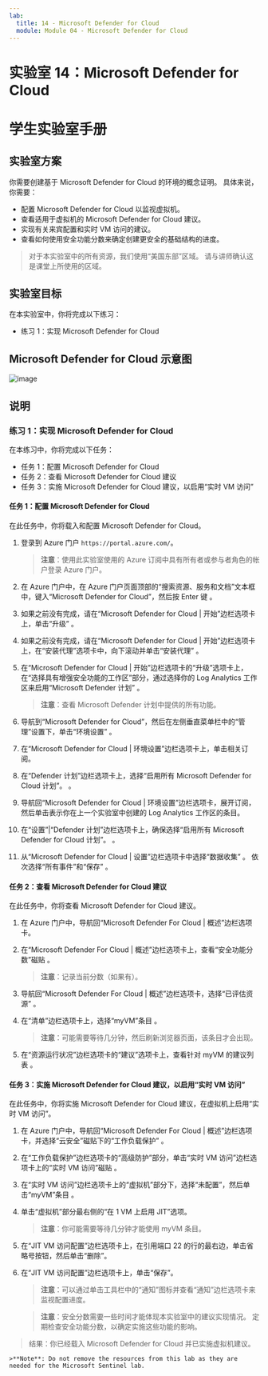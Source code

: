 ```yaml
---
lab:
  title: 14 - Microsoft Defender for Cloud
  module: Module 04 - Microsoft Defender for Cloud
---
```


# <a name="lab-14-microsoft-defender-for-cloud"></a>实验室 14：Microsoft Defender for Cloud
# <a name="student-lab-manual"></a>学生实验室手册

## <a name="lab-scenario"></a>实验室方案

你需要创建基于 Microsoft Defender for Cloud 的环境的概念证明。 具体来说，你需要：

- 配置 Microsoft Defender for Cloud 以监视虚拟机。
- 查看适用于虚拟机的 Microsoft Defender for Cloud 建议。
- 实现有关来宾配置和实时 VM 访问的建议。 
- 查看如何使用安全功能分数来确定创建更安全的基础结构的进度。

> 对于本实验室中的所有资源，我们使用“美国东部”区域。 请与讲师确认这是课堂上所使用的区域。 

## <a name="lab-objectives"></a>实验室目标

在本实验室中，你将完成以下练习：

- 练习 1：实现 Microsoft Defender for Cloud

## <a name="microsoft-defender-for-cloud-diagram"></a>Microsoft Defender for Cloud 示意图

![image](https://user-images.githubusercontent.com/91347931/157537800-94a64b6e-026c-41b2-970e-f8554ce1e0ab.png)

## <a name="instructions"></a>说明

### <a name="exercise-1-implement-microsoft-defender-for-cloud"></a>练习 1：实现 Microsoft Defender for Cloud

在本练习中，你将完成以下任务：

- 任务 1：配置 Microsoft Defender for Cloud
- 任务 2：查看 Microsoft Defender for Cloud 建议
- 任务 3：实施 Microsoft Defender for Cloud 建议，以启用“实时 VM 访问”

#### <a name="task-1-configure-microsoft-defender-for-cloud"></a>任务 1：配置 Microsoft Defender for Cloud

在此任务中，你将载入和配置 Microsoft Defender for Cloud。

1. 登录到 Azure 门户 `https://portal.azure.com/`。

    >**注意**：使用此实验室使用的 Azure 订阅中具有所有者或参与者角色的帐户登录 Azure 门户。

2. 在 Azure 门户中，在 Azure 门户页面顶部的“搜索资源、服务和文档”文本框中，键入“Microsoft Defender for Cloud”，然后按 Enter 键  。

3. 如果之前没有完成，请在“Microsoft Defender for Cloud \| 开始”边栏选项卡上，单击“升级” 。
     
4. 如果之前没有完成，请在“Microsoft Defender for Cloud \| 开始”边栏选项卡上，在“安装代理”选项卡中，向下滚动并单击“安装代理”  。

5. 在“Microsoft Defender for Cloud \| 开始”边栏选项卡的“升级”选项卡上，在“选择具有增强安全功能的工作区”部分，通过选择你的 Log Analytics 工作区来启用“Microsoft Defender 计划”   。 

    >**注意**：查看 Microsoft Defender 计划中提供的所有功能。 

6. 导航到“Microsoft Defender for Cloud”，然后在左侧垂直菜单栏中的“管理”设置下，单击“环境设置” 。

7. 在“Microsoft Defender for Cloud \| 环境设置”边栏选项卡上，单击相关订阅。 

8. 在“Defender 计划”边栏选项卡上，选择“启用所有 Microsoft Defender for Cloud 计划”。 。

9. 导航回“Microsoft Defender for Cloud \| 环境设置”边栏选项卡，展开订阅，然后单击表示你在上一个实验室中创建的 Log Analytics 工作区的条目。

10. 在“设置”\|“Defender 计划”边栏选项卡上，确保选择“启用所有 Microsoft Defender for Cloud 计划”。 。

11. 从“Microsoft Defender for Cloud \| 设置”边栏选项卡中选择“数据收集” 。 依次选择“所有事件”和“保存” 。

#### <a name="task-2-review-the-microsoft-defender-for-cloud-recommendation"></a>任务 2：查看 Microsoft Defender for Cloud 建议

在此任务中，你将查看 Microsoft Defender for Cloud 建议。 

1. 在 Azure 门户中，导航回“Microsoft Defender For Cloud \| 概述”边栏选项卡。 

2. 在“Microsoft Defender For Cloud \| 概述”边栏选项卡上，查看“安全功能分数”磁贴 。

    >**注意**：记录当前分数（如果有）。

3. 导航回“Microsoft Defender For Cloud \| 概述”边栏选项卡，选择“已评估资源” 。

4. 在“清单”边栏选项卡上，选择“myVM”条目 。

    >**注意**：可能需要等待几分钟，然后刷新浏览器页面，该条目才会出现。
    
5. 在“资源运行状况”边栏选项卡的“建议”选项卡上，查看针对 myVM 的建议列表  。

#### <a name="task-3-implement-the-microsoft-defender-for-cloud-recommendation-to-enable-just-in-time-vm-access"></a>任务 3：实施 Microsoft Defender for Cloud 建议，以启用“实时 VM 访问”

在此任务中，你将实施 Microsoft Defender for Cloud 建议，在虚拟机上启用“实时 VM 访问”。 

1. 在 Azure 门户中，导航回“Microsoft Defender For Cloud | 概述”边栏选项卡，并选择“云安全”磁贴下的“工作负载保护”  。

2. 在“工作负载保护”边栏选项卡的“高级防护”部分，单击“实时 VM 访问”边栏选项卡上的“实时 VM 访问”磁贴   。

3. 在“实时 VM 访问”边栏选项卡上的“虚拟机”部分下，选择“未配置”，然后单击“myVM”条目   。

4. 单击“虚拟机”部分最右侧的“在 1 VM 上启用 JIT”选项。 

    >**注意**：你可能需要等待几分钟才能使用 myVM 条目。

5. 在“JIT VM 访问配置”边栏选项卡上，在引用端口 22 的行的最右边，单击省略号按钮，然后单击“删除”。

6. 在“JIT VM 访问配置”边栏选项卡上，单击“保存”。

    >**注意**：可以通过单击工具栏中的“通知”图标并查看“通知”边栏选项卡来监视配置进度。 

    >**注意**：安全分数需要一些时间才能体现本实验室中的建议实现情况。 定期检查安全功能分数，以确定实施这些功能的影响。 

> 结果：你已经载入 Microsoft Defender for Cloud 并已实施虚拟机建议。 

    >**Note**: Do not remove the resources from this lab as they are needed for the Microsoft Sentinel lab.
